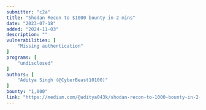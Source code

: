 ```yaml
---
submitter: "c2a"
title: "Shodan Recon to $1000 bounty in 2 mins"
date: "2023-07-18"
added: "2024-11-03"
description: ""
vulnerabilities: [
    "Missing authentication"
]
programs: [
    "undisclosed"
]
authors: [
    "Aditya Singh (@CyberBeast10100)"
]
bounty: "1,000"
link: "https://medium.com/@aditya043k/shodan-recon-to-1000-bounty-in-2-mins-b168ced3bfb0"
---
```




